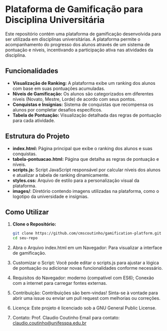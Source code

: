 # Plataforma de Gamificação para Disciplina Universitária

Este repositório contém uma plataforma de gamificação desenvolvida para ser utilizada em disciplinas universitárias. A plataforma permite o acompanhamento do progresso dos alunos através de um sistema de pontuação e níveis, incentivando a participação ativa nas atividades da disciplina.

## Funcionalidades

- **Visualização de Ranking:** A plataforma exibe um ranking dos alunos com base em suas pontuações acumuladas.
- **Níveis de Gamificação:** Os alunos são categorizados em diferentes níveis (Novato, Mestre, Lorde) de acordo com seus pontos.
- **Conquistas e Insígnias:** Sistema de conquistas que recompensa os alunos por completar desafios específicos.
- **Tabela de Pontuação:** Visualização detalhada das regras de pontuação para cada atividade.

## Estrutura do Projeto

- **index.html:** Página principal que exibe o ranking dos alunos e suas conquistas.
- **tabela-pontuacao.html:** Página que detalha as regras de pontuação e níveis.
- **scripts.js:** Script JavaScript responsável por calcular níveis dos alunos e atualizar a tabela de ranking dinamicamente.
- **styles.css:** Arquivo de estilo para a personalização visual da plataforma.
- **images/**: Diretório contendo imagens utilizadas na plataforma, como o logotipo da universidade e insígnias.

## Como Utilizar

1. **Clone o Repositório:** 
   ```bash
   git clone https://github.com/cmscoutinho/gamification-platform.git
   cd seu-repo

2. Abra o Arquivo index.html em um Navegador: Para visualizar a interface de gamificação.

3. Customizar o Script: Você pode editar o scripts.js para ajustar a lógica de pontuação ou adicionar novas funcionalidades conforme necessário.

4. Requisitos do Navegador: moderno (compatível com ES6); Conexão com a internet para carregar fontes externas.

6. Contribuição: Contribuições são bem-vindas! Sinta-se à vontade para abrir uma issue ou enviar um pull request com melhorias ou correções.

7. Licença: Este projeto é licenciado sob a GNU General Public License.

8. Contato:
Prof. Claudio Coutinho
Email para contato: claudio.coutinho@unifesspa.edu.br
